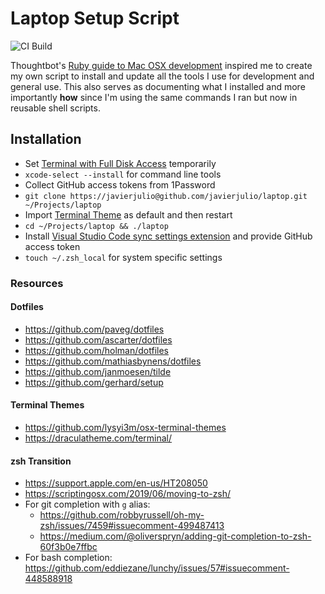 # Laptop Setup Script

![CI Build](https://github.com/javierjulio/laptop/workflows/CI%20Build/badge.svg)

Thoughtbot's [Ruby guide to Mac OSX development](http://robots.thoughtbot.com/post/8700977975/2011-rubyists-guide-to-a-mac-os-x-development) inspired me to create my own script to install and update all the tools I use for development and general use. This also serves as documenting what I installed and more importantly **how** since I'm using the same commands I ran but now in reusable shell scripts.

## Installation
* Set [Terminal with Full Disk Access](https://github.com/mathiasbynens/dotfiles/issues/849#issuecomment-623799514) temporarily
* `xcode-select --install` for command line tools
* Collect GitHub access tokens from 1Password
* `git clone https://javierjulio@github.com/javierjulio/laptop.git ~/Projects/laptop`
* Import [Terminal Theme](https://github.com/javierjulio/laptop/tree/master/themes) as default and then restart
* `cd ~/Projects/laptop && ./laptop`
* Install [Visual Studio Code sync settings extension](https://marketplace.visualstudio.com/items?itemName=Shan.code-settings-sync) and provide GitHub access token
* `touch ~/.zsh_local` for system specific settings

### Resources
#### Dotfiles
* https://github.com/paveg/dotfiles
* https://github.com/ascarter/dotfiles
* https://github.com/holman/dotfiles
* https://github.com/mathiasbynens/dotfiles
* https://github.com/janmoesen/tilde
* https://github.com/gerhard/setup
#### Terminal Themes
* https://github.com/lysyi3m/osx-terminal-themes
* https://draculatheme.com/terminal/
#### zsh Transition
* https://support.apple.com/en-us/HT208050
* https://scriptingosx.com/2019/06/moving-to-zsh/
* For git completion with `g` alias:
  * https://github.com/robbyrussell/oh-my-zsh/issues/7459#issuecomment-499487413
  * https://medium.com/@oliverspryn/adding-git-completion-to-zsh-60f3b0e7ffbc
* For bash completion: https://github.com/eddiezane/lunchy/issues/57#issuecomment-448588918
